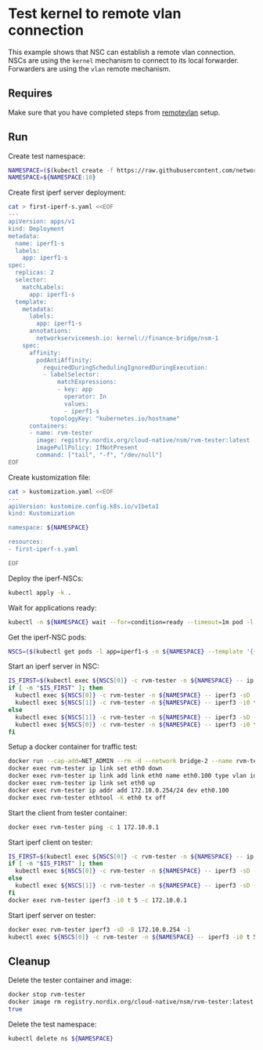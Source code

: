 # Test kernel to remote vlan connection

This example shows that NSC can establish a remote vlan connection.
NSCs are using the `kernel` mechanism to connect to its local forwarder.
Forwarders are using the `vlan` remote mechanism.

## Requires

Make sure that you have completed steps from [remotevlan](../../remotevlan) setup.

## Run

<!-- TODO: Add step numbers -->
Create test namespace:

```bash
NAMESPACE=($(kubectl create -f https://raw.githubusercontent.com/networkservicemesh/deployments-k8s/7113942326f9001fa67b7a9effdf38d4eba2dbdd/examples/use-cases/namespace.yaml)[0])
NAMESPACE=${NAMESPACE:10}
```

Create first iperf server deployment:
<!-- TODO: Change rvm-tester image to networkstatic/iperf3 -->

```bash
cat > first-iperf-s.yaml <<EOF
---
apiVersion: apps/v1
kind: Deployment
metadata:
  name: iperf1-s
  labels:
    app: iperf1-s
spec:
  replicas: 2
  selector:
    matchLabels:
      app: iperf1-s
  template:
    metadata:
      labels:
        app: iperf1-s
      annotations:
        networkservicemesh.io: kernel://finance-bridge/nsm-1
    spec:
      affinity:
        podAntiAffinity:
          requiredDuringSchedulingIgnoredDuringExecution:
          - labelSelector:
              matchExpressions:
              - key: app
                operator: In
                values:
                - iperf1-s
            topologyKey: "kubernetes.io/hostname"
      containers:
      - name: rvm-tester
        image: registry.nordix.org/cloud-native/nsm/rvm-tester:latest
        imagePullPolicy: IfNotPresent
        command: ["tail", "-f", "/dev/null"]
EOF
```

<!-- TODO: Create second iperf server to connect to second network service -->
Create kustomization file:

```bash
cat > kustomization.yaml <<EOF
---
apiVersion: kustomize.config.k8s.io/v1beta1
kind: Kustomization

namespace: ${NAMESPACE}

resources:
- first-iperf-s.yaml

EOF
```

Deploy the iperf-NSCs:

```bash
kubectl apply -k .
```

Wait for applications ready:

```bash
kubectl -n ${NAMESPACE} wait --for=condition=ready --timeout=1m pod -l app=iperf1-s
```

Get the iperf-NSC pods:

```bash
NSCS=($(kubectl get pods -l app=iperf1-s -n ${NAMESPACE} --template '{{range .items}}{{.metadata.name}}{{"\n"}}{{end}}'))
```

Start an iperf server in NSC:

```bash
IS_FIRST=$(kubectl exec ${NSCS[0]} -c rvm-tester -n ${NAMESPACE} -- ip a s nsm-1 | grep 172.10.0.1)
if [ -n "$IS_FIRST" ]; then
  kubectl exec ${NSCS[0]} -c rvm-tester -n ${NAMESPACE} -- iperf3 -sD -B 172.10.0.1 -1
  kubectl exec ${NSCS[1]} -c rvm-tester -n ${NAMESPACE} -- iperf3 -i0 t 5 -c 172.10.0.1 -B 172.10.0.2
else
  kubectl exec ${NSCS[1]} -c rvm-tester -n ${NAMESPACE} -- iperf3 -sD -B 172.10.0.1 -1
  kubectl exec ${NSCS[0]} -c rvm-tester -n ${NAMESPACE} -- iperf3 -i0 t 5 -c 172.10.0.1 -B 172.10.0.2
fi
```

<!-- TODO: start iperf client from this image-->
Setup a docker container for traffic test:

```bash
docker run --cap-add=NET_ADMIN --rm -d --network bridge-2 --name rvm-tester registry.nordix.org/cloud-native/nsm/rvm-tester:latest tail -f /dev/null
docker exec rvm-tester ip link set eth0 down
docker exec rvm-tester ip link add link eth0 name eth0.100 type vlan id 100
docker exec rvm-tester ip link set eth0 up
docker exec rvm-tester ip addr add 172.10.0.254/24 dev eth0.100
docker exec rvm-tester ethtool -K eth0 tx off
```

Start the client from tester container:

```bash
docker exec rvm-tester ping -c 1 172.10.0.1
```

Start iperf client on tester:

```bash
IS_FIRST=$(kubectl exec ${NSCS[0]} -c rvm-tester -n ${NAMESPACE} -- ip a s nsm-1 | grep 172.10.0.1)
if [ -n "$IS_FIRST" ]; then
  kubectl exec ${NSCS[0]} -c rvm-tester -n ${NAMESPACE} -- iperf3 -sD -B 172.10.0.1 -1
else
  kubectl exec ${NSCS[1]} -c rvm-tester -n ${NAMESPACE} -- iperf3 -sD -B 172.10.0.1 -1
fi
docker exec rvm-tester iperf3 -i0 t 5 -c 172.10.0.1
```

Start iperf server on tester:

```bash
docker exec rvm-tester iperf3 -sD -B 172.10.0.254 -1
kubectl exec ${NSCS[0]} -c rvm-tester -n ${NAMESPACE} -- iperf3 -i0 t 5 -c 172.10.0.254
```

## Cleanup

Delete the tester container and image:

```bash
docker stop rvm-tester
docker image rm registry.nordix.org/cloud-native/nsm/rvm-tester:latest
true
```

Delete the test namespace:

```bash
kubectl delete ns ${NAMESPACE}
```
